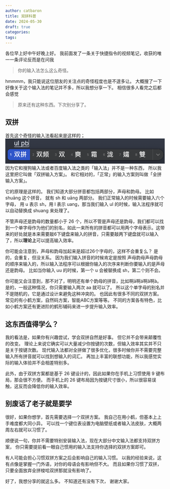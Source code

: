 ```yaml
---
author: catbaron
title: 双拼科普
date: 2024-05-30
draft: true
categories: 
tags:
---
```

各位早上好中午好晚上好。
我前面发了一条关于快捷指令的视频笔记，收获的唯一一条评论反而是在问我

> 你的输入法怎么这么奇怪。

hmmmm，我只能说这位朋友的关注点的奇怪程度也是不遑多让。
大概搜了一下好像关于这个输入法的笔记并不多，所以我想分享一下。
相信很多人看完之后都会感觉

> 原来还有这种东西。下次别分享了。

## 双拼

首先这个奇怪的输入法看起来是这样的；
![](https://raw.githubusercontent.com/catbaron0/pic/main/images/2024530232619.png)
因为它和搜狗输入法或者百度输入法之类的「输入法」并不是一种东西，
所以我这里把它叫做「双拼输入方案」。
和它相对的，「正常」的输入方案则叫做「全拼输入方案」。

它的原理是这样的。
我们知道大部分拼音都包括两部分，声母和韵母。
比如 shuāng 这个拼音， 就有 sh 和 uāng 两部分。
我们正常输入的时候需要输入六个字母，
用 u 表示 sh，用 l 表示 uang，那当我们输入 ul 的时候，输入法程序就可以自动替换成 shuang 来处理了。

不管声母还是韵母的数量都小于 26 个，所以不管是声母还是韵母，我们都可以找到一个单字母作为他们的别名，如此一来所有的拼音都可以用两个字母表示。这带来的好处就是本来需要敲6下键盘来输入的拼音，只需要敲两下键盘就可以输入了，所以**理论上**可以提高输入效率。

你可能会注意到，声母和韵母加起来是超过26个字母的，这样不会重复么？
是的，会重复，但没关系。
因为我们输入拼音的时候肯定是按照 声母韵母声母韵母 的顺序来输入的，所以输入法程序可以根据你输入的次序来判断你要输入的是声母还是韵母。
比如当你输入 uu 的时候，第一个 u 会被替换成 sh，第二个则不会。

你可能又会注意到，那不对了，明明还有单个韵母的拼音，比如啊ā啊á啊ǎ啊à。
是的，一般这种情况，你只需要输入两次 aa 就可以了。
所以这个单字母的别名并不是随机的，它是通过设计来避免这种冲突的。
也因此有很多不同的双拼方案。常见的有小鹤方案，自然码方案，智能ABC方案等等。
不同的方案各有特色，比如小鹤方案还有更进阶的鹤形辅码来进一步提升输入效率。

## 这东西值得学么？
我的看法是，如果你有兴趣尝试，学会双拼自然是好事。
但它并不会带来颠覆性的改变。
理论上来说它确实可以大量减少你按键的次数，但输入效率其实并不只是关于按键次数。
现代输入法都对全拼做了很多优化，很多时候你并不需要完整输入所有拼音就可以找到想输入的词汇。
再加上丰富的联想功能，所以我感觉实际的输入体验并不会相差特别多。

此外，由于双拼方案都是基于 26 键设计的，因此如果你在手机上习惯使用 9 键布局，那会很不方便。
而手机上的 26 键布局因为按键尺寸很小，所以很容易误触，这反而会降低你的输入效率。

## 别废话了老子就是要学
很好，如果你想学，首先需要选择一个双拼方案。
我自己在用小鹤，但基本上上手难度都大同小异。
可以找一个键位表设置为电脑壁纸或者输入法皮肤，大概两周左右就可以习惯了。

顺便说一句，你并不需要特别安装输入法，现在大部分中文输入法都支持双拼方案，
你只需要提前看一眼自己惯用的输入法支持你选择的双拼方案即可。

有人可能会担心习惯双拼方案之后会影响自己的输入习惯。
以我的经验来说，这有点像是掌握一门外语，对你的母语会有影响但不大。
而且如果你习惯了双拼，只要全面放弃全拼梭哈双拼那就没有影响了。

好了，我想分享的就这么多。
不知道还有没有下次，
谢谢大家。
